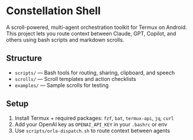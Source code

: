 # Constellation Shell

A scroll-powered, multi-agent orchestration toolkit for Termux on Android.
This project lets you route context between Claude, GPT, Copilot, and others using bash scripts and markdown scrolls.

## Structure

- `scripts/` — Bash tools for routing, sharing, clipboard, and speech
- `scrolls/` — Scroll templates and action checklists
- `examples/` — Sample scrolls for testing

## Setup

1. Install Termux + required packages: `fzf`, `bat`, `termux-api`, `jq`, `curl`
2. Add your OpenAI key as `OPENAI_API_KEY` in your `.bashrc` or env
3. Use `scripts/orla-dispatch.sh` to route context between agents

